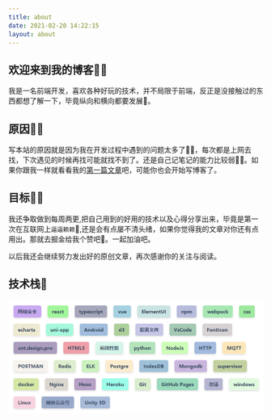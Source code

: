 ```yaml
---
title: about
date: 2021-02-20 14:22:15
layout: about
---
```


## 欢迎来到我的博客👨‍✈️
我是一名前端开发，喜欢各种好玩的技术，并不局限于前端，反正是没接触过的东西都想了解一下，毕竟纵向和横向都要发展🎈。
## 原因👨‍🎓
写本站的原因就是因为我在开发过程中遇到的问题太多了🤷‍♀️，每次都是上网去找，下次遇见的时候再找可能就找不到了。还是自己记笔记的能力比较弱🤦‍♂️。如果你跟我一样就看看我的[第一篇文章](https://drinkwd.github.io/2021/02/20/%E6%88%91%E6%B1%82%E6%B1%82%E4%BD%A0%E5%86%99%E4%B8%AA%E5%8D%9A%E5%AE%A2%E5%90%A7/)吧，可能你也会开始写博客了。
## 目标👨‍🍳
我还争取做到每周两更,把自己用到的好用的技术以及心得分享出来，毕竟是第一次在互联网上`逼逼赖赖`🎺,还是会有点屡不清头绪，如果你觉得我的文章对你还有点用出。那就去掘金给我个赞吧🙏。一起加油吧。

以后我还会继续努力发出好的原创文章，再次感谢你的关注与阅读。
## 技术栈🎨
![](/img/blog_img/about.png)